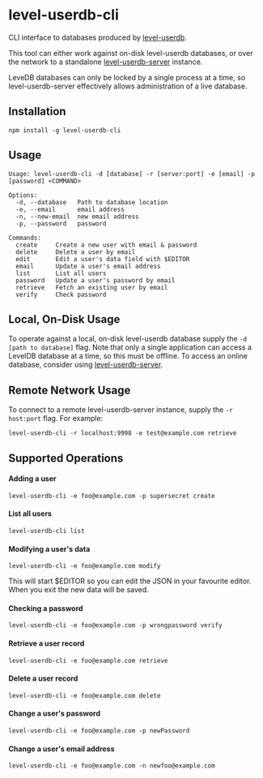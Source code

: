 level-userdb-cli
================

CLI interface to databases produced by [level-userdb](http://github.com/FrozenRidge/level-userdb).

This tool can either work against on-disk level-userdb databases, or over the network to a standalone [level-userdb-server](https://github.com/FrozenRidge/level-userdb-server) instance.

LeveDB databases can only be locked by a single process at a time, so level-userdb-server effectively allows administration of a live database.


## Installation

`npm install -g level-userdb-cli`

## Usage

```
Usage: level-userdb-cli -d [database] -r [server:port] -e [email] -p [password] <COMMAND>

Options:
  -d, --database   Path to database location
  -e, --email      email address
  -n, --new-email  new email address
  -p, --password   password

Commands:
  create	 Create a new user with email & password
  delete	 Delete a user by email
  edit		 Edit a user's data field with $EDITOR
  email		 Update a user's email address
  list		 List all users
  password	 Update a user's password by email
  retrieve	 Fetch an existing user by email
  verify	 Check password
```

## Local, On-Disk Usage

To operate against a local, on-disk level-userdb database supply the `-d [path to database]` flag. Note that only a single application can access a LevelDB database at a time, so this must be offline. To access an online database, consider using [level-userdb-server](https://github.com/FrozenRidge/level-userdb-server).

## Remote Network Usage

To connect to a remote level-userdb-server instance, supply the `-r host:port` flag. For example:

`level-userdb-cli -r localhost:9998 -e test@example.com retrieve`


## Supported Operations

#### Adding a user

`level-userdb-cli -e foo@example.com -p supersecret create`

#### List all users

`level-userdb-cli list`

#### Modifying a user's data

`level-userdb-cli -e foo@example.com modify`

This will start $EDITOR so you can edit the JSON in your favourite editor. When you exit the new data
will be saved.

#### Checking a password 

`level-userdb-cli -e foo@example.com -p wrongpassword verify`

#### Retrieve a user record

`level-userdb-cli -e foo@example.com retrieve`

#### Delete a user record

`level-userdb-cli -e foo@example.com delete`

#### Change a user's password

`level-userdb-cli -e foo@example.com -p newPassword`

#### Change a user's email address

`level-userdb-cli -e foo@example.com -n newfoo@example.com`


